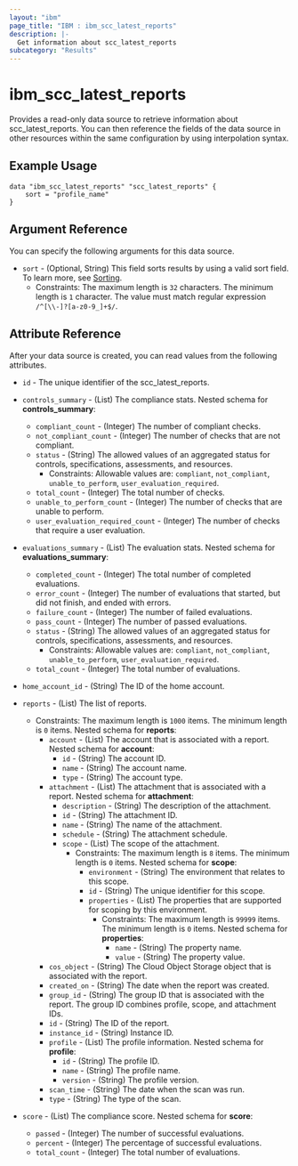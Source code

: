 ```yaml
---
layout: "ibm"
page_title: "IBM : ibm_scc_latest_reports"
description: |-
  Get information about scc_latest_reports
subcategory: "Results"
---
```


# ibm_scc_latest_reports

Provides a read-only data source to retrieve information about scc_latest_reports. You can then reference the fields of the data source in other resources within the same configuration by using interpolation syntax.

## Example Usage

```hcl
data "ibm_scc_latest_reports" "scc_latest_reports" {
	sort = "profile_name"
}
```

## Argument Reference

You can specify the following arguments for this data source.

* `sort` - (Optional, String) This field sorts results by using a valid sort field. To learn more, see [Sorting](https://cloud.ibm.com/docs/api-handbook?topic=api-handbook-sorting).
  * Constraints: The maximum length is `32` characters. The minimum length is `1` character. The value must match regular expression `/^[\\-]?[a-z0-9_]+$/`.

## Attribute Reference

After your data source is created, you can read values from the following attributes.

* `id` - The unique identifier of the scc_latest_reports.
* `controls_summary` - (List) The compliance stats.
Nested schema for **controls_summary**:
	* `compliant_count` - (Integer) The number of compliant checks.
	* `not_compliant_count` - (Integer) The number of checks that are not compliant.
	* `status` - (String) The allowed values of an aggregated status for controls, specifications, assessments, and resources.
	  * Constraints: Allowable values are: `compliant`, `not_compliant`, `unable_to_perform`, `user_evaluation_required`.
	* `total_count` - (Integer) The total number of checks.
	* `unable_to_perform_count` - (Integer) The number of checks that are unable to perform.
	* `user_evaluation_required_count` - (Integer) The number of checks that require a user evaluation.

* `evaluations_summary` - (List) The evaluation stats.
Nested schema for **evaluations_summary**:
	* `completed_count` - (Integer) The total number of completed evaluations.
	* `error_count` - (Integer) The number of evaluations that started, but did not finish, and ended with errors.
	* `failure_count` - (Integer) The number of failed evaluations.
	* `pass_count` - (Integer) The number of passed evaluations.
	* `status` - (String) The allowed values of an aggregated status for controls, specifications, assessments, and resources.
	  * Constraints: Allowable values are: `compliant`, `not_compliant`, `unable_to_perform`, `user_evaluation_required`.
	* `total_count` - (Integer) The total number of evaluations.

* `home_account_id` - (String) The ID of the home account.

* `reports` - (List) The list of reports.
  * Constraints: The maximum length is `1000` items. The minimum length is `0` items.
Nested schema for **reports**:
	* `account` - (List) The account that is associated with a report.
	Nested schema for **account**:
		* `id` - (String) The account ID.
		* `name` - (String) The account name.
		* `type` - (String) The account type.
	* `attachment` - (List) The attachment that is associated with a report.
	Nested schema for **attachment**:
		* `description` - (String) The description of the attachment.
		* `id` - (String) The attachment ID.
		* `name` - (String) The name of the attachment.
		* `schedule` - (String) The attachment schedule.
		* `scope` - (List) The scope of the attachment.
		  * Constraints: The maximum length is `8` items. The minimum length is `0` items.
		Nested schema for **scope**:
			* `environment` - (String) The environment that relates to this scope.
			* `id` - (String) The unique identifier for this scope.
			* `properties` - (List) The properties that are supported for scoping by this environment.
			  * Constraints: The maximum length is `99999` items. The minimum length is `0` items.
			Nested schema for **properties**:
				* `name` - (String) The property name.
				* `value` - (String) The property value.
	* `cos_object` - (String) The Cloud Object Storage object that is associated with the report.
	* `created_on` - (String) The date when the report was created.
	* `group_id` - (String) The group ID that is associated with the report. The group ID combines profile, scope, and attachment IDs.
	* `id` - (String) The ID of the report.
	* `instance_id` - (String) Instance ID.
	* `profile` - (List) The profile information.
	Nested schema for **profile**:
		* `id` - (String) The profile ID.
		* `name` - (String) The profile name.
		* `version` - (String) The profile version.
	* `scan_time` - (String) The date when the scan was run.
	* `type` - (String) The type of the scan.

* `score` - (List) The compliance score.
Nested schema for **score**:
	* `passed` - (Integer) The number of successful evaluations.
	* `percent` - (Integer) The percentage of successful evaluations.
	* `total_count` - (Integer) The total number of evaluations.

